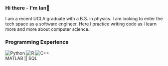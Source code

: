 
<!--
**IanU26/IanU26** is a ✨ _special_ ✨ repository because its `README.md` (this file) appears on your GitHub profile.

Here are some ideas to get you started:

- 🔭 I’m currently working on ...
- 🌱 I’m currently learning ...
- 👯 I’m looking to collaborate on ...
- 🤔 I’m looking for help with ...
- 💬 Ask me about ...
- 📫 How to reach me: ...
- 😄 Pronouns: ...
- ⚡ Fun fact: ...
-->
### Hi there - I'm Ian👋
I am a recent UCLA graduate with a B.S. in physics. I am looking to enter the tech space as a software engineer. Here I practice writing code as I learn more and more about computer science. 
### Programming Experience
![Python](https://img.shields.io/badge/python-3776AB?style=for-the-badge&logo=Python&logoColor=Blue)
![R](https://img.shields.io/badge/R-276DC3?style=for-the-badge&logo=R&logoColor=Black)
![C++](https://img.shields.io/badge/c++-00599C?style=for-the-badge&logo=C++&logoColor=Black)  
MATLAB || SQL 
